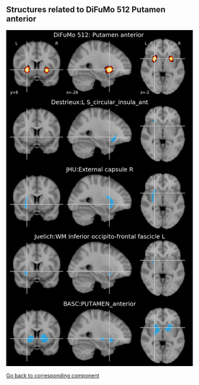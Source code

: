 


## Structures related to DiFuMo 512 Putamen anterior 

![332](332.jpg "Structures related to DiFuMo 512 Putamen anterior ")

[Go back to corresponding component](https://parietal-inria.github.io/DiFuMo/512/html/332.html)